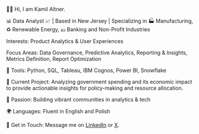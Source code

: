 👋🏼 Hi, I am Kamil Altner.

📊 Data Analyst 📈 | Based in New Jersey | Specializing in 🏭 Manufacturing, ♻️ Renewable Energy, 💶 Banking and Non-Profit Industries 

Interests: Product Analytics & User Experiences

Focus Areas: Data Governance, Predictive Analytics, Reporting & Insights, Metrics Definition, Report Optimization

🧰 Tools: Python, SQL, Tableau, IBM Cognos, Power BI, Snowflake

🌱 Current Project: Analyzing government spending and its economic impact to provide actionable insights for policy-making and resource allocation.

💜 Passion: Building vibrant communities in analytics & tech

🌍 Languages: Fluent in English and Polish

📧 Get in Touch: Message me on [LinkedIn](https://www.linkedin.com/in/altner) or [X](https://x.com/KamilAltner).

